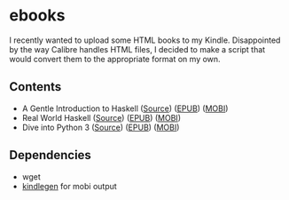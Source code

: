 # ebooks

I recently wanted to upload some HTML books to my Kindle. Disappointed by the way Calibre handles HTML files, I decided to make a script that would convert them to the appropriate format on my own.

## Contents

* A Gentle Introduction to Haskell ([Source](https://www.haskell.org/tutorial/)) ([EPUB](https://drive.google.com/file/d/0B_sU33gr527ZWnlxV3BaaWZmd0U/view?usp=sharing)) ([MOBI](https://drive.google.com/file/d/0B_sU33gr527ZdlkwTE02MklPTWM/view?usp=sharing))
* Real World Haskell ([Source](http://book.realworldhaskell.org/)) ([EPUB](https://drive.google.com/file/d/0B_sU33gr527ZOUxTRTlmY0J2c28/view?usp=sharing)) ([MOBI](https://drive.google.com/file/d/0B_sU33gr527ZN3RCN0FGeUxpbkE/view?usp=sharing))
* Dive into Python 3 ([Source](http://www.diveintopython3.net/)) ([EPUB](https://drive.google.com/file/d/0B_sU33gr527ZQkk0VzdSTGxadzA/view?usp=sharing)) ([MOBI](https://drive.google.com/file/d/0B_sU33gr527ZRUNhc0xsQ2liTVE/view?usp=sharing))

## Dependencies

* wget
* [kindlegen](http://kindlegen.s3.amazonaws.com/kindlegen_linux_2.6_i386_v2_9.tar.gz) for mobi output


